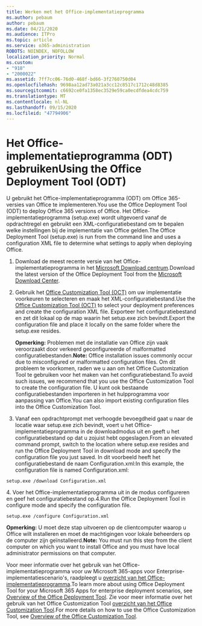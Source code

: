 ```yaml
---
title: Werken met het Office-implementatieprogramma
ms.author: pebaum
author: pebaum
ms.date: 04/21/2020
ms.audience: ITPro
ms.topic: article
ms.service: o365-administration
ROBOTS: NOINDEX, NOFOLLOW
localization_priority: Normal
ms.custom:
- "918"
- "2000022"
ms.assetid: 7ff7cc06-76d0-468f-bd66-3f2760750d04
ms.openlocfilehash: 9698aa12ad73a021a3cc12c8517c1712c48d8385
ms.sourcegitcommit: c6692ce0fa1358ec3529e59ca0ecdfdea4cdc759
ms.translationtype: MT
ms.contentlocale: nl-NL
ms.lasthandoff: 09/15/2020
ms.locfileid: "47794906"
---
```

# <a name="using-the-office-deployment-tool-odt"></a><span data-ttu-id="8456c-102">Het Office-implementatieprogramma (ODT) gebruiken</span><span class="sxs-lookup"><span data-stu-id="8456c-102">Using the Office Deployment Tool (ODT)</span></span>

<span data-ttu-id="8456c-103">U gebruikt het Office-implementatieprogramma (ODT) om Office 365-versies van Office te implementeren.</span><span class="sxs-lookup"><span data-stu-id="8456c-103">You use the Office Deployment Tool (ODT) to deploy Office 365 versions of Office.</span></span> <span data-ttu-id="8456c-104">Het Office-implementatieprogramma (setup.exe) wordt uitgevoerd vanaf de opdrachtregel en gebruikt een XML-configuratiebestand om te bepalen welke instellingen bij de implementatie van Office gelden.</span><span class="sxs-lookup"><span data-stu-id="8456c-104">The Office Deployment Tool (setup.exe) is run from the command line and uses a configuration XML file to determine what settings to apply when deploying Office.</span></span>
  
1. <span data-ttu-id="8456c-105">Download de meest recente versie van het Office-implementatieprogramma in het [Microsoft Download centrum](https://go.microsoft.com/fwlink/p/?LinkID=626065).</span><span class="sxs-lookup"><span data-stu-id="8456c-105">Download the latest version of the Office Deployment Tool from the [Microsoft Download Center](https://go.microsoft.com/fwlink/p/?LinkID=626065).</span></span>

2. <span data-ttu-id="8456c-106">Gebruik het [Office Customization Tool (OCT)](https://config.office.com) om uw implementatie voorkeuren te selecteren en maak het XML-configuratiebestand.</span><span class="sxs-lookup"><span data-stu-id="8456c-106">Use the [Office Customization Tool (OCT)](https://config.office.com) to select your deployment preferences and create the configuration XML file.</span></span> <span data-ttu-id="8456c-107">Exporteer het configuratiebestand en zet dit lokaal op de map waarin het setup.exe zich bevindt.</span><span class="sxs-lookup"><span data-stu-id="8456c-107">Export the configuration file and place it locally on the same folder where the setup.exe resides.</span></span>

    <span data-ttu-id="8456c-108">**Opmerking:** Problemen met de installatie van Office zijn vaak veroorzaakt door verkeerd geconfigureerde of malformatted configuratiebestanden.</span><span class="sxs-lookup"><span data-stu-id="8456c-108">**Note:** Office installation issues commonly occur due to misconfigured or malformatted configuration files.</span></span> <span data-ttu-id="8456c-109">Om dit probleem te voorkomen, raden we u aan om het Office Customization Tool te gebruiken voor het maken van het configuratiebestand.</span><span class="sxs-lookup"><span data-stu-id="8456c-109">To avoid such issues, we recommend that you use the Office Customization Tool to create the configuration file.</span></span> <span data-ttu-id="8456c-110">U kunt ook bestaande configuratiebestanden importeren in het hulpprogramma voor aanpassing van Office.</span><span class="sxs-lookup"><span data-stu-id="8456c-110">You can also import existing configuration files into the Office Customization Tool.</span></span>

3. <span data-ttu-id="8456c-111">Vanaf een opdrachtprompt met verhoogde bevoegdheid gaat u naar de locatie waar setup.exe zich bevindt, voert u het Office-implementatieprogramma in de downloadmodus uit en geeft u het configuratiebestand op dat u zojuist hebt opgeslagen.</span><span class="sxs-lookup"><span data-stu-id="8456c-111">From an elevated command prompt, switch to the location where setup.exe resides and run the Office Deployment Tool in download mode and specify the configuration file you just saved.</span></span> <span data-ttu-id="8456c-112">In dit voorbeeld heeft het configuratiebestand de naam Configuration.xml:</span><span class="sxs-lookup"><span data-stu-id="8456c-112">In this example, the configuration file is named Configuration.xml:</span></span>

```setup.exe /download Configuration.xml```

<span data-ttu-id="8456c-113">4. Voer het Office-implementatieprogramma uit in de modus configureren en geef het configuratiebestand op.</span><span class="sxs-lookup"><span data-stu-id="8456c-113">4.Run the Office Deployment Tool in configure mode and specify the configuration file.</span></span>

```setup.exe /configure Configuration.xml```

<span data-ttu-id="8456c-114">**Opmerking:** U moet deze stap uitvoeren op de clientcomputer waarop u Office wilt installeren en moet de machtigingen voor lokale beheerders op de computer zijn geïnstalleerd.</span><span class="sxs-lookup"><span data-stu-id="8456c-114">**Note:** You must run this step from the client computer on which you want to install Office and you must have local administrator permissions on that computer.</span></span>

<span data-ttu-id="8456c-115">Voor meer informatie over het gebruik van het Office-implementatieprogramma voor uw Microsoft 365-apps voor Enterprise-implementatiescenario's, raadpleegt u [overzicht van het Office-implementatieprogramma](https://docs.microsoft.com/deployoffice/overview-office-deployment-tool).</span><span class="sxs-lookup"><span data-stu-id="8456c-115">To learn more about using Office Deployment Tool for your Microsoft 365 Apps for enterprise deployment scenarios, see [Overview of the Office Deployment Tool](https://docs.microsoft.com/deployoffice/overview-office-deployment-tool).</span></span> <span data-ttu-id="8456c-116">Zie voor meer informatie over het gebruik van het Office Customization Tool [overzicht van het Office Customization Tool](https://docs.microsoft.com/DeployOffice/overview-of-the-office-customization-tool-for-click-to-run).</span><span class="sxs-lookup"><span data-stu-id="8456c-116">For more details on how to use the Office Customization Tool, see [Overview of the Office Customization Tool](https://docs.microsoft.com/DeployOffice/overview-of-the-office-customization-tool-for-click-to-run).</span></span>
